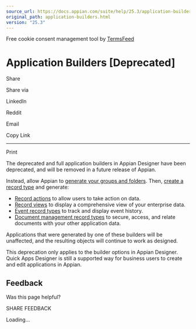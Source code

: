 ```yaml
---
source_url: https://docs.appian.com/suite/help/25.3/application-builders.html
original_path: application-builders.html
version: "25.3"
---
```


Free cookie consent management tool by [TermsFeed](https://www.termsfeed.com/)

# Application Builders \[Deprecated\]

Share

Share via

LinkedIn

Reddit

Email

Copy Link

* * *

Print

The deprecated and full application builders in Appian Designer have been deprecated, and will be removed in a future release of Appian.

Instead, allow Appian to [generate your groups and folders](creating-applications.html#generated-groups-and-folders). Then, [create a record type](Create_a_Record_Type.html) and generate:

-   [Record actions](record-actions.html#generate-record-actions) to allow users to take action on data.
-   [Record views](record-view.html) to display a comprehensive view of your enterprise data.
-   [Event record types](record-events.html) to track and display event history.
-   [Document management record types](manage-docs-with-records.html) to secure, access, and relate documents with your other application data.

Applications that were generated by one of these builders will be unaffected, and the resulting objects will continue to work as designed.

This deprecation only applies to the builder options in Appian Designer. Quick Apps Designer is still a supported way for business users to create and edit applications in Appian.

## Feedback

Was this page helpful?

SHARE FEEDBACK

Loading...